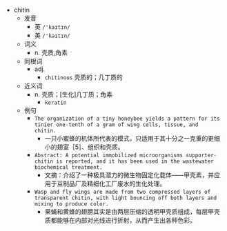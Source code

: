 - chitin
  - 发音
    - 英 `/'kaɪtɪn/`
    - 美 `/'kaɪtɪn/`
  - 词义
    - n. 壳质,角素
  - 同根词
    - adj.
      - `chitinous` 壳质的；几丁质的
  - 近义词
    - n. 壳质；[生化]几丁质；角素
      - `keratin`
  - 例句
    - `The organization of a tiny honeybee yields a pattern for its tinier one-tenth of a gram of wing cells, tissue, and chitin.`
      - 一只小蜜蜂的机体所代表的模式，只适用于其十分之一克重的更细小的翅室［5］、组织和壳质。
    - `Abstract: A potential immobilized microorganisms supporter-chitin is reported, and it has been used in the wastewater biochemical treatment.`
      - 文摘：介绍了一种极具潜力的微生物固定化载体——甲壳素，并应用于豆制品厂及精细化工厂废水的生化处理。
    - `Wasp and fly wings are made from two compressed layers of transparent chitin, with light bouncing off both layers and mixing to produce color.`
      - 果蝇和黄蜂的翅膀其实是由两层压缩的透明甲壳质组成，每层甲壳质都能够在内部对光线进行折射，从而产生出各种色彩。

